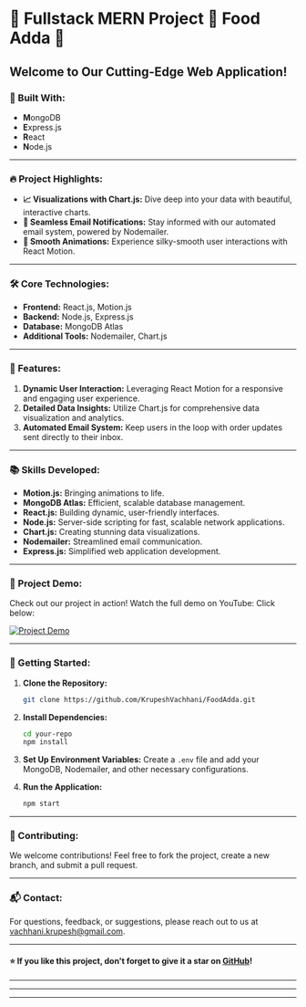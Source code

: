 # 🌟 Fullstack MERN Project 🌟 Food Adda 🌟

## Welcome to Our Cutting-Edge Web Application!

### 🚀 Built With:
- **M**ongoDB
- **E**xpress.js
- **R**eact
- **N**ode.js

---

### 🔥 Project Highlights:
- **📈 Visualizations with Chart.js:** Dive deep into your data with beautiful, interactive charts.
- **💌 Seamless Email Notifications:** Stay informed with our automated email system, powered by Nodemailer.
- **🎨 Smooth Animations:** Experience silky-smooth user interactions with React Motion.

---

### 🛠️ Core Technologies:
- **Frontend:** React.js, Motion.js
- **Backend:** Node.js, Express.js
- **Database:** MongoDB Atlas
- **Additional Tools:** Nodemailer, Chart.js

---

### 🧩 Features:
1. **Dynamic User Interaction:** Leveraging React Motion for a responsive and engaging user experience.
2. **Detailed Data Insights:** Utilize Chart.js for comprehensive data visualization and analytics.
3. **Automated Email System:** Keep users in the loop with order updates sent directly to their inbox.

---

### 📚 Skills Developed:
- **Motion.js:** Bringing animations to life.
- **MongoDB Atlas:** Efficient, scalable database management.
- **React.js:** Building dynamic, user-friendly interfaces.
- **Node.js:** Server-side scripting for fast, scalable network applications.
- **Chart.js:** Creating stunning data visualizations.
- **Nodemailer:** Streamlined email communication.
- **Express.js:** Simplified web application development.

---

### 🎥 Project Demo:
Check out our project in action! Watch the full demo on YouTube:
Click below:

[![Project Demo](https://img.youtube.com/vi/8_U81HTZNJg/maxresdefault.jpg)](https://youtu.be/8_U81HTZNJg)

---

### 🚀 Getting Started:
1. **Clone the Repository:**
    ```sh
    git clone https://github.com/KrupeshVachhani/FoodAdda.git
    ```
2. **Install Dependencies:**
    ```sh
    cd your-repo
    npm install
    ```
3. **Set Up Environment Variables:**
    Create a `.env` file and add your MongoDB, Nodemailer, and other necessary configurations.

4. **Run the Application:**
    ```sh
    npm start
    ```

---

### 🌟 Contributing:
We welcome contributions! Feel free to fork the project, create a new branch, and submit a pull request.

---

### 📬 Contact:
For questions, feedback, or suggestions, please reach out to us at [vachhani.krupesh@gmail.com](mailto:vachhani.krupesh@gmail.com).

---

#### ⭐ If you like this project, don't forget to give it a star on [GitHub](https://github.com/KrupeshVachhani/FoodAdda/)!

---

---

------
